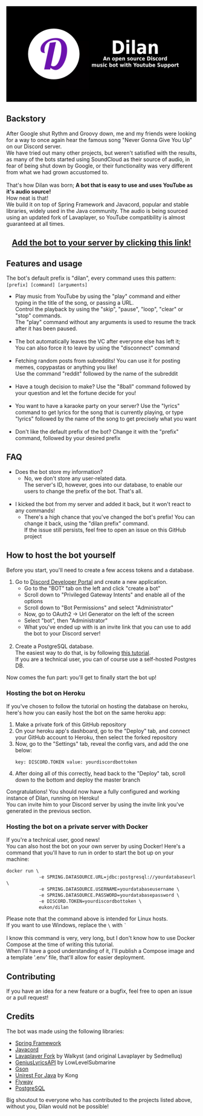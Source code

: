 <img src="dilan-banner.png" style="margin-left: auto; margin-right: auto" alt="banner">

<h2>Backstory</h2>
After Google shut Rythm and Groovy down, me and my friends were looking for a way to once again hear the famous song "Never Gonna Give You Up" on our Discord server. <br>
We have tried out many other projects, but weren't satisfied with the results, as many of the bots started using SoundCloud as their source of audio, in fear of being shut down by Google, or their functionality was very different from what we had grown accustomed to. <br> <br>
That's how Dilan was born; <b>A bot that is easy to use and uses YouTube as it's audio source!</b> <br> How neat is that! <br>
We build it on top of Spring Framework and Javacord, popular and stable libraries, widely used in the Java community.
The audio is being sourced using an updated fork of Lavaplayer, so YouTube compatibility is almost guaranteed at all times.

<h2 style="text-align: center">
<a href="https://discord.com/api/oauth2/authorize?client_id=913511878523752519&permissions=274914725120&scope=bot">Add the bot to your server by clicking this link!</a>
</h2>

<h2>Features and usage</h2>

The bot's default prefix is "dilan", every command uses this pattern: <br>
`[prefix] [command] [arguments]`

<ul>
<li>
    Play music from YouTube by using the "play" command and either typing in the title of the song, or passing a URL. <br>
    Control the playback by using the "skip", "pause", "loop", "clear" or "stop" commands. <br>
    The "play" command without any arguments is used to resume the track after it has been paused.
</li>
<br>
<li>
    The bot automatically leaves the VC after everyone else has left it; <br>
    You can also force it to leave by using the "disconnect" command
</li>
<br>
<li>
    Fetching random posts from subreddits! You can use it for posting memes, copypastas or anything you like! <br>
    Use the command "reddit" followed by the name of the subreddit
</li>
<br>
<li>
    Have a tough decision to make? Use the "8ball" command followed by your question and let the fortune decide for you!
</li>
<br>
<li>
    You want to have a karaoke party on your server? Use the "lyrics" command to get lyrics for the song that is currently playing, or type "lyrics" followed by the name of the song to get precisely what you want
</li>
<br>
<li>
    Don't like the default prefix of the bot? Change it with the "prefix" command, followed by your desired prefix
</li>

</ul>

<h2>FAQ</h2>
<ul>

<li>
Does the bot store my information?<br>
<ul>

<li>
No, we don't store any user-related data.<br>
The server's ID, however, goes into our database, to enable our users to change the prefix of the bot. That's all.
</li>

</ul>
</li>
<br>

<li>
I kicked the bot from my server and added it back, but it won't react to any commands!<br>
<ul>

<li>
There's a high chance that you've changed the bot's prefix! You can change it back, using the "dilan prefix" command.<br>
If the issue still persists, feel free to open an issue on this GitHub project
</li>

</ul>
</li>


</ul>

<h2>How to host the bot yourself</h2>
Before you start, you'll need to create a few access tokens and a database.<br>

<ol>
<li>
Go to <a href="https://discord.com/developers/applications">Discord Developer Portal</a>
and create a new application.

<ul>
<li>Go to the "BOT" tab on the left and click "create a bot"</li>
<li>Scroll down to "Privileged Gateway Intents" and enable all of the options</li>
<li>Scroll down to "Bot Permissions" and select "Administrator"</li>
<li>Now, go to OAuth2 -> Url Generator on the left of the screen</li>
<li>Select "bot", then "Administrator"</li>
<li>What you've ended up with is an invite link that you can use to add the bot to your Discord server!</li>
</ul>

</li>

<br>

<li>
Create a PostgreSQL database.<br>
The easiest way to do that, is by following <a href="https://dev.to/prisma/how-to-setup-a-free-postgresql-database-on-heroku-1dc1">this tutorial</a>. <br>
If you are a technical user, you can of course use a self-hosted Postgres DB.
</li>
</ol>

Now comes the fun part: you'll get to finally start the bot up!<br>

<h3>Hosting the bot on Heroku</h3>
If you've chosen to follow the tutorial on hosting the database on heroku, here's how you can easily host the bot on the same heroku app:<br>

<ol>
<li>Make a private fork of this GitHub repository</li>
<li>On your heroku app's dashboard, go to the "Deploy" tab, and connect your GitHub account to Heroku, then select the forked repository</li>
<li>Now, go to the "Settings" tab, reveal the config vars, and add the one below:

```
key: DISCORD.TOKEN value: yourdiscordbottoken
```
</li>

<li>After doing all of this correctly, head back to the "Deploy" tab, scroll down to the bottom and deploy the master branch</li>
</ol>

Congratulations! You should now have a fully configured and working instance of Dilan, running on Heroku! <br>
You can invite him to your Discord server by using the invite link you've generated in the previous section.

<h3>Hosting the bot on a private server with Docker</h3>

If you're a technical user, good news! <br>
You can also host the bot on your own server by using Docker!
Here's a command that you'll have to run in order to start the bot up on your machine:

```shell
docker run \
            -e SPRING.DATASOURCE.URL=jdbc:postgresql://yourdatabaseurl \
            -e SPRING.DATASOURCE.USERNAME=yourdatabaseusername \
            -e SPRING.DATASOURCE.PASSWORD=yourdatabasepassword \
            -e DISCORD.TOKEN=yourdiscordbottoken \
            eukon/dilan
```
Please note that the command above is intended for Linux hosts. <br>
If you want to use Windows, replace the `` \ `` with `` ` `` <br><br>
I know this command is very, very long, but I don't know how to use Docker Compose at the time of writing this tutorial. <br>
When I'll have a good understanding of it, I'll publish a Compose image and a template '.env' file, that'll allow for easier deployment.
 
<h2>Contributing</h2>
If you have an idea for a new feature or a bugfix, feel free to open an issue or a pull request!

<h2>Credits</h2>
The bot was made using the following libraries:
<ul>

<li>
<a href="https://spring.io">Spring Framework</a>
</li>

<li>
<a href="https://javacord.org/">Javacord</a>
</li>

<li>
<a href="https://github.com/Walkyst/lavaplayer-fork">Lavaplayer Fork</a> by Walkyst (and original Lavaplayer by Sedmelluq)
</li>

<li>
<a href="https://github.com/LowLevelSubmarine/GeniusLyricsAPI">GeniusLyricsAPI</a> by LowLevelSubmarine
</li>

<li>
<a href="https://github.com/google/gson">Gson</a>
</li>

<li>
<a href="http://kong.github.io/unirest-java/">Unirest For Java</a> by Kong
</li>

<li>
<a href="https://flywaydb.org/">Flyway</a>
</li>

<li>
<a href="https://www.postgresql.org/">PostgreSQL</a>
</li>

</ul>

Big shoutout to everyone who has contributed to the projects listed above, without you, Dilan would not be possible!<br><br>
